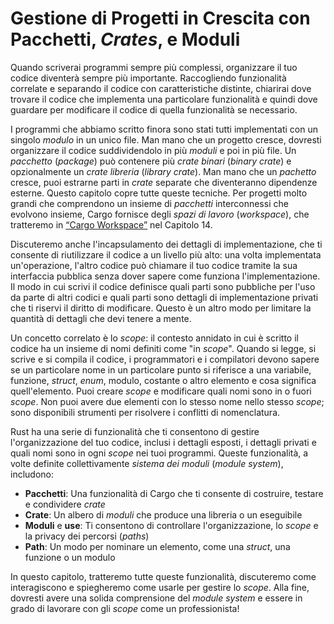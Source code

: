 # Gestione di Progetti in Crescita con Pacchetti, _Crates_, e Moduli

Quando scriverai programmi sempre più complessi, organizzare il tuo codice
diventerà sempre più importante. Raccogliendo funzionalità correlate e separando
il codice con caratteristiche distinte, chiarirai dove trovare il codice che
implementa una particolare funzionalità e quindi dove guardare per modificare il
codice di quella funzionalità se necessario.

I programmi che abbiamo scritto finora sono stati tutti implementati con un
singolo _modulo_ in un unico file. Man mano che un progetto cresce, dovresti
organizzare il codice suddividendolo in più _moduli_ e poi in più file. Un
_pacchetto_ (_package_) può contenere più _crate binari_ (_binary crate_) e
opzionalmente un _crate libreria_ (_library crate_). Man mano che un _pachetto_
cresce, puoi estrarne parti in _crate_ separate che diventeranno dipendenze
esterne. Questo capitolo copre tutte queste tecniche. Per progetti molto grandi
che comprendono un insieme di _pacchetti_ interconnessi che evolvono insieme,
Cargo fornisce degli _spazi di lavoro_ (_workspace_), che tratteremo in [“Cargo
Workspace”](ch14-03-cargo-workspaces.html)<!-- ignore --> nel Capitolo 14.

Discuteremo anche l'incapsulamento dei dettagli di implementazione, che ti
consente di riutilizzare il codice a un livello più alto: una volta implementata
un'operazione, l'altro codice può chiamare il tuo codice tramite la sua
interfaccia pubblica senza dover sapere come funziona l'implementazione. Il modo
in cui scrivi il codice definisce quali parti sono pubbliche per l'uso da parte
di altri codici e quali parti sono dettagli di implementazione privati che ti
riservi il diritto di modificare. Questo è un altro modo per limitare la
quantità di dettagli che devi tenere a mente.

Un concetto correlato è lo _scope_: il contesto annidato in cui è scritto il
codice ha un insieme di nomi definiti come "in _scope_". Quando si legge, si
scrive e si compila il codice, i programmatori e i compilatori devono sapere se
un particolare nome in un particolare punto si riferisce a una variabile,
funzione, _struct_, _enum_, modulo, costante o altro elemento e cosa significa
quell'elemento. Puoi creare _scope_ e modificare quali nomi sono in o fuori
_scope_. Non puoi avere due elementi con lo stesso nome nello stesso _scope_;
sono disponibili strumenti per risolvere i conflitti di nomenclatura.

Rust ha una serie di funzionalità che ti consentono di gestire l'organizzazione
del tuo codice, inclusi i dettagli esposti, i dettagli privati e quali nomi sono
in ogni _scope_ nei tuoi programmi. Queste funzionalità, a volte definite
collettivamente _sistema dei moduli_ (_module system_), includono:

* **Pacchetti**: Una funzionalità di Cargo che ti consente di costruire, testare
  e condividere _crate_
* **Crate**: Un albero di _moduli_ che produce una libreria o un eseguibile
* **Moduli** e **use**: Ti consentono di controllare l'organizzazione, lo
  _scope_ e la privacy dei percorsi (_paths_)
* **Path**: Un modo per nominare un elemento, come una _struct_, una funzione o
  un modulo

In questo capitolo, tratteremo tutte queste funzionalità, discuteremo come
interagiscono e spiegheremo come usarle per gestire lo _scope_. Alla fine,
dovresti avere una solida comprensione del _module system_ e essere in grado di
lavorare con gli _scope_ come un professionista!

[workspaces]: ch14-03-cargo-workspaces.html
